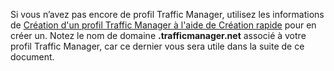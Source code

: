 

Si vous n’avez pas encore de profil Traffic Manager, utilisez les informations de [Création d'un profil Traffic Manager à l'aide de Création rapide](http://msdn.microsoft.com/fr-fr/library/windowsazure/dn339012.aspx) pour en créer un. Notez le nom de domaine **.trafficmanager.net** associé à votre profil Traffic Manager, car ce dernier vous sera utile dans la suite de ce document.

